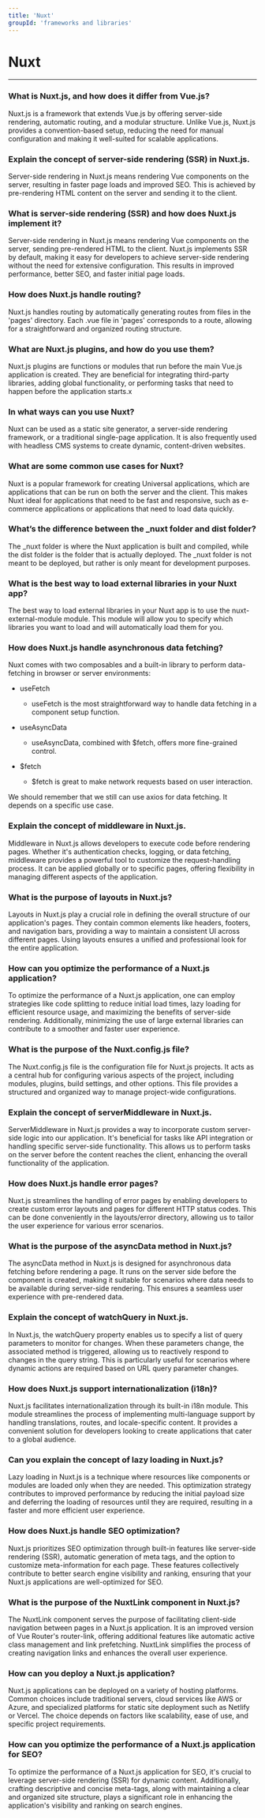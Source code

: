 ```yaml
---
title: 'Nuxt'
groupId: 'frameworks and libraries'
---
```


# Nuxt

---

### What is Nuxt.js, and how does it differ from Vue.js?
Nuxt.js is a framework that extends Vue.js by offering server-side rendering,
automatic routing, and a modular structure.
Unlike Vue.js, Nuxt.js provides a convention-based setup,
reducing the need for manual configuration and making it well-suited for scalable applications.

### Explain the concept of server-side rendering (SSR) in Nuxt.js.
Server-side rendering in Nuxt.js means rendering Vue components on the server,
resulting in faster page loads and improved SEO.
This is achieved by pre-rendering HTML content on the server and sending it to the client.

### What is server-side rendering (SSR) and how does Nuxt.js implement it?
Server-side rendering in Nuxt.js means rendering Vue components on the server, sending pre-rendered HTML to the client.
Nuxt.js implements SSR by default,
making it easy for developers to achieve server-side rendering without the need for extensive configuration.
This results in improved performance, better SEO, and faster initial page loads.

### How does Nuxt.js handle routing?
Nuxt.js handles routing by automatically generating routes from files in the 'pages' directory.
Each .vue file in 'pages' corresponds to a route, allowing for a straightforward and organized routing structure.

### What are Nuxt.js plugins, and how do you use them?
Nuxt.js plugins are functions or modules that run before the main Vue.js application is created.
They are beneficial for integrating third-party libraries, adding global functionality,
or performing tasks that need to happen before the application starts.x

### In what ways can you use Nuxt?
Nuxt can be used as a static site generator,
a server-side rendering framework, or a traditional single-page application.
It is also frequently used with headless CMS systems to create dynamic, content-driven websites.

### What are some common use cases for Nuxt?
Nuxt is a popular framework for creating Universal applications,
which are applications that can be run on both the server and the client.
This makes Nuxt ideal for applications that need to be fast and responsive,
such as e-commerce applications or applications that need to load data quickly.
 
### What’s the difference between the _nuxt folder and dist folder?
The _nuxt folder is where the Nuxt application is built and compiled,
while the dist folder is the folder that is actually deployed.
The _nuxt folder is not meant to be deployed, but rather is only meant for development purposes.

### What is the best way to load external libraries in your Nuxt app?
The best way to load external libraries in your Nuxt app is to use the nuxt-external-module module.
This module will allow you to specify which libraries you want to load and will automatically load them for you.

### How does Nuxt.js handle asynchronous data fetching?
Nuxt comes with two composables and a built-in library to perform data-fetching in browser or server environments:
* useFetch
  * useFetch is the most straightforward way to handle data fetching in a component setup function.

* useAsyncData
  * useAsyncData, combined with $fetch, offers more fine-grained control.

* $fetch
  * $fetch is great to make network requests based on user interaction.

We should remember that we still can use axios for data fetching. It depends on a specific use case.

### Explain the concept of middleware in Nuxt.js.
Middleware in Nuxt.js allows developers to execute code before rendering pages.
Whether it's authentication checks, logging,
or data fetching, middleware provides a powerful tool to customize the request-handling process.
It can be applied globally or to specific pages, offering flexibility in managing different aspects of the application.

### What is the purpose of layouts in Nuxt.js?
Layouts in Nuxt.js play a crucial role in defining the overall structure of our application's pages.
They contain common elements like headers, footers, and navigation bars,
providing a way to maintain a consistent UI across different pages.
Using layouts ensures a unified and professional look for the entire application.

### How can you optimize the performance of a Nuxt.js application?
To optimize the performance of a Nuxt.js application,
one can employ strategies like code splitting to reduce initial load times, lazy loading for efficient resource usage,
and maximizing the benefits of server-side rendering.
Additionally, minimizing the use of large external libraries can contribute to a smoother and faster user experience.

### What is the purpose of the Nuxt.config.js file?
The Nuxt.config.js file is the configuration file for Nuxt.js projects.
It acts as a central hub for configuring various aspects of the project,
including modules, plugins, build settings, and other options.
This file provides a structured and organized way to manage project-wide configurations.

### Explain the concept of serverMiddleware in Nuxt.js.
ServerMiddleware in Nuxt.js provides a way to incorporate custom server-side logic into our application.
It's beneficial for tasks like API integration or handling specific server-side functionality.
This allows us to perform tasks on the server before the content reaches the client,
enhancing the overall functionality of the application.

### How does Nuxt.js handle error pages?
Nuxt.js streamlines the handling of error pages
by enabling developers to create custom error layouts and pages for different HTTP status codes.
This can be done conveniently in the layouts/error directory,
allowing us to tailor the user experience for various error scenarios.

### What is the purpose of the asyncData method in Nuxt.js?
The asyncData method in Nuxt.js is designed for asynchronous data fetching before rendering a page.
It runs on the server side before the component is created,
making it suitable for scenarios where data needs to be available during server-side rendering.
This ensures a seamless user experience with pre-rendered data.

### Explain the concept of watchQuery in Nuxt.js.
In Nuxt.js, the watchQuery property enables us to specify a list of query parameters to monitor for changes.
When these parameters change, the associated method is triggered,
allowing us to reactively respond to changes in the query string.
This is particularly useful for scenarios where dynamic actions are required based on URL query parameter changes.

### How does Nuxt.js support internationalization (i18n)?
Nuxt.js facilitates internationalization through its built-in i18n module.
This module streamlines the process of implementing multi-language support by handling translations,
routes, and locale-specific content.
It provides a convenient solution for developers looking to create applications that cater to a global audience.

### Can you explain the concept of lazy loading in Nuxt.js?
Lazy loading in Nuxt.js is a technique where resources like components or modules are loaded only when they are needed.
This optimization strategy contributes to improved performance by reducing the initial payload size
and deferring the loading of resources until they are required,
resulting in a faster and more efficient user experience.

### How does Nuxt.js handle SEO optimization?
Nuxt.js prioritizes SEO optimization through built-in features like server-side rendering (SSR),
automatic generation of meta tags, and the option to customize meta-information for each page.
These features collectively contribute to better search engine visibility and ranking,
ensuring that your Nuxt.js applications are well-optimized for SEO.

### What is the purpose of the NuxtLink component in Nuxt.js?
The NuxtLink component serves the purpose of facilitating client-side navigation between pages in a Nuxt.js application.
It is an improved version of Vue Router's router-link,
offering additional features like automatic active class management and link prefetching.
NuxtLink simplifies the process of creating navigation links and enhances the overall user experience.

### How can you deploy a Nuxt.js application?
Nuxt.js applications can be deployed on a variety of hosting platforms.
Common choices include traditional servers, cloud services like AWS or Azure,
and specialized platforms for static site deployment such as Netlify or Vercel.
The choice depends on factors like scalability, ease of use, and specific project requirements.

### How can you optimize the performance of a Nuxt.js application for SEO?
To optimize the performance of a Nuxt.js application for SEO,
it's crucial to leverage server-side rendering (SSR) for dynamic content.
Additionally, crafting descriptive and concise meta-tags, along with maintaining a clear and organized site structure,
plays a significant role in enhancing the application's visibility and ranking on search engines.
